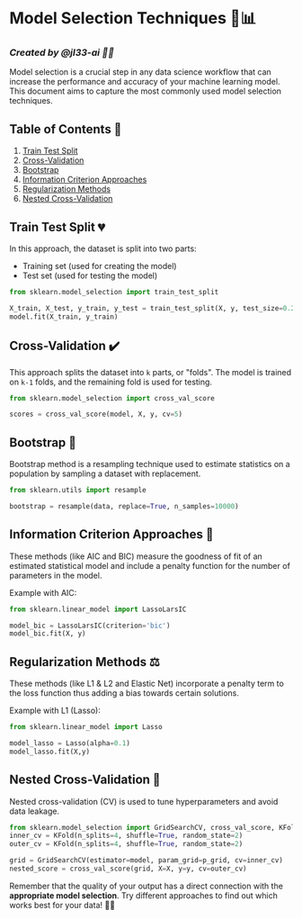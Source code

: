 # Model Selection Techniques 🤔📊
### _Created by @jl33-ai 👦🏻_

Model selection is a crucial step in any data science workflow that can increase the performance and accuracy of your machine learning model.
This document aims to capture the most commonly used model selection techniques. 

## Table of Contents 📑
1. [Train Test Split](#train-test-split)
2. [Cross-Validation](#cross-validation)
3. [Bootstrap](#bootstrap)
4. [Information Criterion Approaches](#information-criterion-approaches)
5. [Regularization Methods](#regularization-methods)
6. [Nested Cross-Validation](#nested-cross-validation)

## Train Test Split 💔
In this approach, the dataset is split into two parts: 
- Training set (used for creating the model)
- Test set (used for testing the model)

```python
from sklearn.model_selection import train_test_split

X_train, X_test, y_train, y_test = train_test_split(X, y, test_size=0.25)
model.fit(X_train, y_train)
```

## Cross-Validation ✔️
This approach splits the dataset into `k` parts, or "folds". The model is trained on `k-1` folds, and the remaining fold is used for testing. 

```python
from sklearn.model_selection import cross_val_score

scores = cross_val_score(model, X, y, cv=5)
```

## Bootstrap 🎒
Bootstrap method is a resampling technique used to estimate statistics on a population by sampling a dataset with replacement.

```python
from sklearn.utils import resample

bootstrap = resample(data, replace=True, n_samples=10000)
```

## Information Criterion Approaches 🧠
These methods (like AIC and BIC) measure the goodness of fit of an estimated statistical model and include a penalty function for the number of parameters in the model.

Example with AIC:
```python
from sklearn.linear_model import LassoLarsIC

model_bic = LassoLarsIC(criterion='bic')
model_bic.fit(X, y)
```

## Regularization Methods ⚖️
These methods (like L1 & L2 and Elastic Net) incorporate a penalty term to the loss function thus adding a bias towards certain solutions.

Example with L1 (Lasso):
```python
from sklearn.linear_model import Lasso

model_lasso = Lasso(alpha=0.1)
model_lasso.fit(X,y)
```

## Nested Cross-Validation 🔂
Nested cross-validation (CV) is used to tune hyperparameters and avoid data leakage.

```python
from sklearn.model_selection import GridSearchCV, cross_val_score, KFold
inner_cv = KFold(n_splits=4, shuffle=True, random_state=2)
outer_cv = KFold(n_splits=4, shuffle=True, random_state=2)

grid = GridSearchCV(estimator=model, param_grid=p_grid, cv=inner_cv)
nested_score = cross_val_score(grid, X=X, y=y, cv=outer_cv)
```

Remember that the quality of your output has a direct connection with the **appropriate model selection**. Try different approaches to find out which works best for your data! 🎯💪